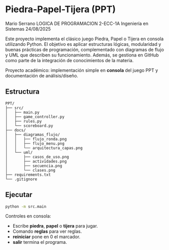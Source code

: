 # Piedra-Papel-Tijera (PPT)

Mario Serrano
LOGICA DE PROGRAMACION 2-ECC-1A
Ingeniería en Sistemas
24/08/2025

Este proyecto implementa el clásico juego Piedra, Papel o Tijera en consola utilizando Python. El objetivo es aplicar estructuras lógicas, modularidad y buenas prácticas de programación, complementado con diagramas de flujo y UML que describen su funcionamiento. Además, se gestiona en GitHub como parte de la integración de conocimientos de la materia.

Proyecto académico: implementación simple en **consola** del juego PPT y documentación de análisis/diseño.

## Estructura
```
PPT/
├── src/
│   ├── main.py
│   ├── game_controller.py
│   ├── rules.py
│   └── scoreboard.py
├── docs/
│   ├── diagramas_flujo/
│   │   ├── flujo_ronda.png
│   │   ├── flujo_menu.png
│   │   └── arquitectura_capas.png
│   └── uml/
│       ├── casos_de_uso.png
│       ├── actividades.png
│       ├── secuencia.png
│       └── clases.png
├── requirements.txt
└── .gitignore
```

## Ejecutar
```bash
python -m src.main
```
Controles en consola:
- Escribe **piedra**, **papel** o **tijera** para jugar.
- Comando **reglas** para ver reglas.
- **reiniciar** pone en 0 el marcador.
- **salir** termina el programa.

